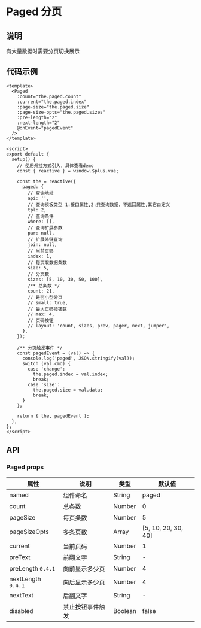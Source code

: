 # Paged 分页

## 说明

有大量数据时需要分页切换展示

## 代码示例

<CodeRun auto editable>

```vue
<template>
  <Paged
    :count="the.paged.count"
    :current="the.paged.index"
    :page-size="the.paged.size"
    :page-size-opts="the.paged.sizes"
    :pre-length="2"
    :next-length="2"
    @onEvent="pagedEvent"
  />
</template>

<script>
export default {
  setup() {
    // 使用外挂方式引入，具体查看demo
    const { reactive } = window.$plus.vue;

    const the = reactive({
      paged: {
        // 查询地址
        api: '',
        // 查询模板类型 1:接口属性,2:只查询数据，不返回属性,其它自定义
        tpl: 2,
        // 查询条件
        where: [],
        // 查询扩展参数
        par: null,
        // 扩展外键查询
        join: null,
        // 当前页码
        index: 1,
        // 每页取数据条数
        size: 5,
        // 分页数
        sizes: [5, 10, 30, 50, 100],
        /** 总条数 */
        count: 21,
        // 是否小型分页
        // small: true,
        // 最大页码按钮数
        // max: 4,
        // 页码按钮
        // layout: 'count, sizes, prev, pager, next, jumper',
      },
    });

    /** 分页触发事件 */
    const pagedEvent = (val) => {
      console.log('paged', JSON.stringify(val));
      switch (val.cmd) {
        case 'change':
          the.paged.index = val.index;
          break;
        case 'size':
          the.paged.size = val.data;
          break;
      }
    };

    return { the, pagedEvent };
  },
};
</script>
```

</CodeRun>

## API

### Paged props

| 属性               | 说明             | 类型    | 默认值              |
| ------------------ | ---------------- | ------- | ------------------- |
| named              | 组件命名         | String  | paged               |
| count              | 总条数           | Number  | 0                   |
| pageSize           | 每页条数         | Number  | 5                   |
| pageSizeOpts       | 多条页数         | Array   | [5, 10, 20, 30, 40] |
| current            | 当前页码         | Number  | 1                   |
| preText            | 前翻文字         | String  | -                   |
| preLength `0.4.1`  | 向前显示多少页   | Number  | 4                   |
| nextLength `0.4.1` | 向后显示多少页   | Number  | 4                   |
| nextText           | 后翻文字         | String  | -                   |
| disabled           | 禁止按钮事件触发 | Boolean | false               |
